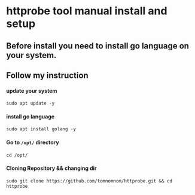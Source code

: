 # httprobe tool manual install and setup
## Before install you need to install go language on your system.
## Follow my instruction

#### update your system
    sudo apt update -y

#### install go language
    sudo apt install golang -y

#### Go to `/opt/` directory
    cd /opt/

#### Cloning Repository && changing dir
    sudo git clone https://github.com/tomnomnom/httprobe.git && cd httprobe